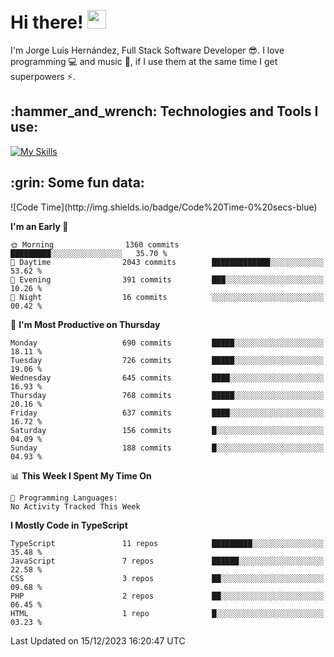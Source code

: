 <h1 align="left">
 <abc>
  <br>Hi there! <img src="https://user-images.githubusercontent.com/42378118/110234147-e3259600-7f4e-11eb-95be-0c4047144dea.gif" width="30"><br>
 </abc>
</h1>

I'm Jorge Luis Hernández, Full Stack Software Developer :sunglasses:. I love programming :computer: and music :musical_score:, if I use them at the same time I get superpowers :zap:. 


<h2 align="left">:hammer_and_wrench: Technologies and Tools I use:</h2>

[![My Skills](https://skillicons.dev/icons?i=js,ts,html,css,py,vue,react,next,nest,postgres,mysql)](https://skillicons.dev)

<h2 align="left">:grin: Some fun data:</h2>
<!--START_SECTION:waka-->
![Code Time](http://img.shields.io/badge/Code%20Time-0%20secs-blue)

**I'm an Early 🐤** 

```text
🌞 Morning                1360 commits        █████████░░░░░░░░░░░░░░░░   35.70 % 
🌆 Daytime                2043 commits        █████████████░░░░░░░░░░░░   53.62 % 
🌃 Evening                391 commits         ███░░░░░░░░░░░░░░░░░░░░░░   10.26 % 
🌙 Night                  16 commits          ░░░░░░░░░░░░░░░░░░░░░░░░░   00.42 % 
```
📅 **I'm Most Productive on Thursday** 

```text
Monday                   690 commits         █████░░░░░░░░░░░░░░░░░░░░   18.11 % 
Tuesday                  726 commits         █████░░░░░░░░░░░░░░░░░░░░   19.06 % 
Wednesday                645 commits         ████░░░░░░░░░░░░░░░░░░░░░   16.93 % 
Thursday                 768 commits         █████░░░░░░░░░░░░░░░░░░░░   20.16 % 
Friday                   637 commits         ████░░░░░░░░░░░░░░░░░░░░░   16.72 % 
Saturday                 156 commits         █░░░░░░░░░░░░░░░░░░░░░░░░   04.09 % 
Sunday                   188 commits         █░░░░░░░░░░░░░░░░░░░░░░░░   04.93 % 
```


📊 **This Week I Spent My Time On** 

```text
💬 Programming Languages: 
No Activity Tracked This Week
```

**I Mostly Code in TypeScript** 

```text
TypeScript               11 repos            █████████░░░░░░░░░░░░░░░░   35.48 % 
JavaScript               7 repos             ██████░░░░░░░░░░░░░░░░░░░   22.58 % 
CSS                      3 repos             ██░░░░░░░░░░░░░░░░░░░░░░░   09.68 % 
PHP                      2 repos             ██░░░░░░░░░░░░░░░░░░░░░░░   06.45 % 
HTML                     1 repo              █░░░░░░░░░░░░░░░░░░░░░░░░   03.23 % 
```




 Last Updated on 15/12/2023 16:20:47 UTC
<!--END_SECTION:waka-->
